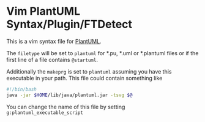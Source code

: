 # Vim PlantUML Syntax/Plugin/FTDetect

This is a vim syntax file for [PlantUML](http://plantuml.sourceforge.net).

The `filetype` will be set to `plantuml` for *.pu, *.uml or *.plantuml files or if the
first line of a file contains `@startuml`.

Additionally the `makeprg` is set to `plantuml` assuming you have this
executable in your path.  This file could contain something like

```sh
#!/bin/bash
java -jar $HOME/lib/java/plantuml.jar -tsvg $@
```

You can change the name of this file by setting `g:plantuml_executable_script`

